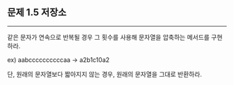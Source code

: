 ## 문제 1.5 저장소
----

같은 문자가 연속으로 반복될 경우 그 횟수를 사용해 문자열을 압축하는 메서드를 구현하라.

ex) aabccccccccccaa -> a2b1c10a2
 
단, 원래의 문자열보다 짧아지지 않는 경우, 원래의 문자열을 그대로 반환하라.